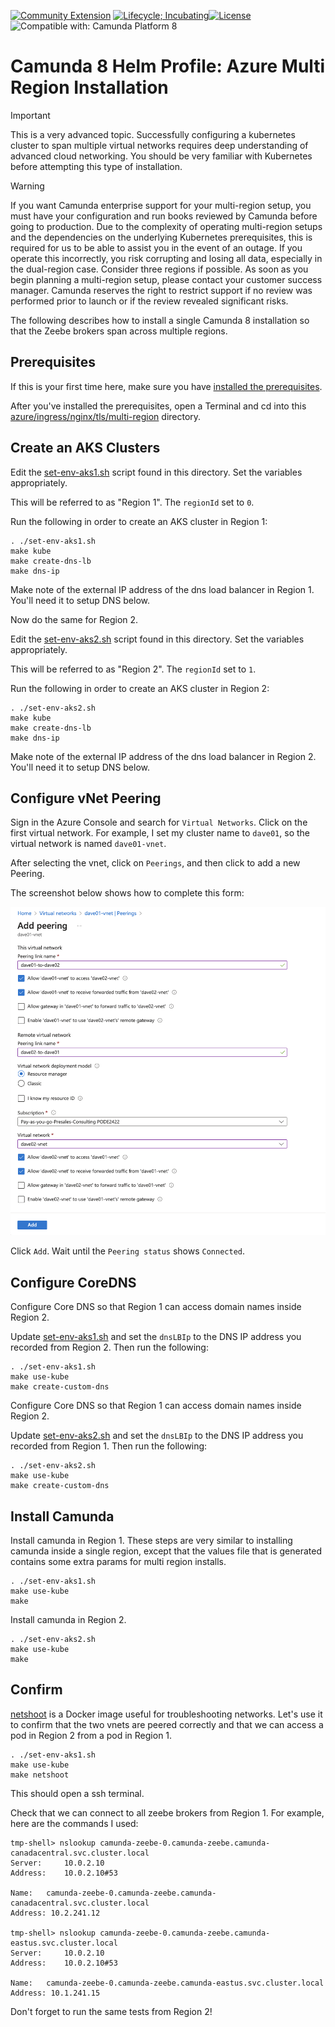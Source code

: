 [![Community Extension](https://img.shields.io/badge/Community%20Extension-An%20open%20source%20community%20maintained%20project-FF4700)](https://github.com/camunda-community-hub/community)
[![Lifecycle; Incubating](https://img.shields.io/badge/Lifecycle-Proof%20of%20Concept-blueviolet)](https://github.com/Camunda-Community-Hub/community/blob/main/extension-lifecycle.md#proof-of-concept-)[![License](https://img.shields.io/badge/License-Apache%202.0-blue.svg)](https://opensource.org/licenses/Apache-2.0)
![Compatible with: Camunda Platform 8](https://img.shields.io/badge/Compatible%20with-Camunda%20Platform%208-0072Ce)

# Camunda 8 Helm Profile: Azure Multi Region Installation

> [!IMPORTANT]  
> This is a very advanced topic. Successfully configuring a kubernetes cluster to span multiple
> virtual networks requires deep understanding of advanced cloud networking. You should be very
> familiar with Kubernetes before attempting this type of installation.

> [!WARNING]
> If you want Camunda enterprise support for your multi-region setup,
> you must have your configuration and run books reviewed by Camunda before going to production.
> Due to the complexity of operating multi-region setups and the dependencies on the underlying
> Kubernetes prerequisites, this is required for us to be able to assist you in the event of an
> outage. If you operate this incorrectly, you risk corrupting and losing all data, especially in
> the dual-region case. Consider three regions if possible. As soon as you begin planning a
> multi-region setup, please contact your customer success manager. Camunda reserves the right to
> restrict support if no review was performed prior to launch or if the review revealed significant
> risks.

The following describes how to install a single Camunda 8 installation so that the Zeebe brokers span across multiple regions.

## Prerequisites

If this is your first time here, make sure you have [installed the prerequisites](../../../README.md).

After you've installed the prerequisites, open a Terminal and cd into this [azure/ingress/nginx/tls/multi-region](.) directory. 

## Create an AKS Clusters

Edit the [set-env-aks1.sh](./set-env-aks1.sh) script found in this directory. Set the variables appropriately.

This will be referred to as "Region 1". The `regionId` set to `0`.

Run the following in order to create an AKS cluster in Region 1:

```shell
. ./set-env-aks1.sh
make kube
make create-dns-lb
make dns-ip
```

Make note of the external IP address of the dns load balancer in Region 1. You'll need it to setup  DNS below. 

Now do the same for Region 2. 

Edit the [set-env-aks2.sh](./set-env-aks2.sh) script found in this directory. Set the variables appropriately.

This will be referred to as "Region 2". The `regionId` set to `1`.

Run the following in order to create an AKS cluster in Region 2:

```shell
. ./set-env-aks2.sh
make kube
make create-dns-lb
make dns-ip
```

Make note of the external IP address of the dns load balancer in Region 2. You'll need it to setup  DNS below.

## Configure vNet Peering

Sign in the Azure Console and search for `Virtual Networks`. Click on the first virtual network. For example, I set my cluster name to `dave01`, so the virtual network is named `dave01-vnet`. 

After selecting the vnet, click on `Peerings`, and then click to add a new Peering. 

The screenshot below shows how to complete this form: 

![azure_vnet_peering.png](..%2F..%2F..%2F..%2F..%2Fdocs%2Fimages%2Fazure_vnet_peering.png)

Click `Add`. Wait until the `Peering status` shows `Connected`. 

## Configure CoreDNS

Configure Core DNS so that Region 1 can access domain names inside Region 2. 

Update [set-env-aks1.sh](./set-env-aks1.sh) and set the `dnsLBIp` to the DNS IP address you recorded from Region 2.
Then run the following: 

```
. ./set-env-aks1.sh
make use-kube
make create-custom-dns
```

Configure Core DNS so that Region 1 can access domain names inside Region 2. 

Update [set-env-aks2.sh](./set-env-aks2.sh) and set the `dnsLBIp` to the DNS IP address you recorded from Region 1.
Then run the following:

```
. ./set-env-aks2.sh
make use-kube
make create-custom-dns
```

## Install Camunda

Install camunda in Region 1. These steps are very similar to installing camunda inside a single region, except that the
values file that is generated contains some extra params for multi region installs. 

```
. ./set-env-aks1.sh
make use-kube
make
```

Install camunda in Region 2. 

```
. ./set-env-aks2.sh
make use-kube
make
```

## Confirm

[netshoot](https://github.com/nicolaka/netshoot) is a Docker image useful for troubleshooting networks. Let's use it to 
confirm that the two vnets are peered correctly and that we can access a pod in Region 2 from a pod in Region 1.  

```shell
. ./set-env-aks1.sh
make use-kube
make netshoot
```

This should open a ssh terminal. 

Check that we can connect to all zeebe brokers from Region 1. For example, here are the commands I used:  

```shell
tmp-shell> nslookup camunda-zeebe-0.camunda-zeebe.camunda-canadacentral.svc.cluster.local
Server:		10.0.2.10
Address:	10.0.2.10#53

Name:	camunda-zeebe-0.camunda-zeebe.camunda-canadacentral.svc.cluster.local
Address: 10.2.241.12

tmp-shell> nslookup camunda-zeebe-0.camunda-zeebe.camunda-eastus.svc.cluster.local
Server:		10.0.2.10
Address:	10.0.2.10#53

Name:	camunda-zeebe-0.camunda-zeebe.camunda-eastus.svc.cluster.local
Address: 10.1.241.15
```

Don't forget to run the same tests from Region 2!
